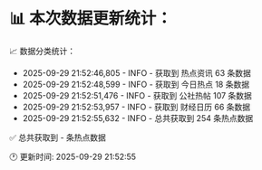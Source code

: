 📊 本次数据更新统计：
==========================

📈 数据分类统计：
- 2025-09-29 21:52:46,805 - INFO - 获取到 热点资讯 63 条数据
- 2025-09-29 21:52:48,599 - INFO - 获取到 今日热点 18 条数据
- 2025-09-29 21:52:51,476 - INFO - 获取到 公社热帖 107 条数据
- 2025-09-29 21:52:53,957 - INFO - 获取到 财经日历 66 条数据
- 2025-09-29 21:52:55,632 - INFO - 总共获取到 254 条热点数据

✅ 总共获取到 - 条热点数据

🕐 更新时间: 2025-09-29 21:52:55

